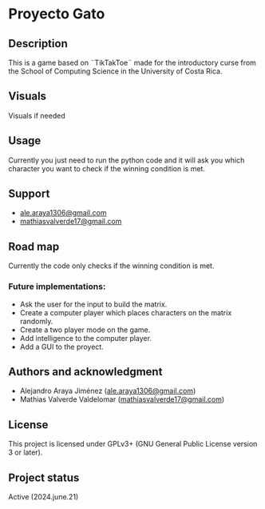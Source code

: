 # Proyecto Gato

## Description
This is a game based on ¨TikTakToe¨ made for the introductory curse from the School of Computing Science in the University of Costa Rica.   

## Visuals
Visuals if needed

## Usage
Currently you just need to run the python code and it will ask you which character you want to check if the winning condition is met. 

## Support
* ale.araya1306@gmail.com
* mathiasvalverde17@gmail.com

## Road map
Currently the code only checks if the winning condition is met. 

### Future implementations:
  * Ask the user for the input to build the matrix.
  * Create a computer player which places characters on the matrix randomly.
  * Create a two player mode on the game.
  * Add intelligence to the computer player.
  * Add a GUI to the proyect.

## Authors and acknowledgment
  * Alejandro Araya Jiménez (ale.araya1306@gmail.com)
  * Mathias Valverde Valdelomar (mathiasvalverde17@gmail.com)

## License
This project is licensed under GPLv3+ (GNU General Public License version 3 or later).

## Project status
Active (2024.june.21)
